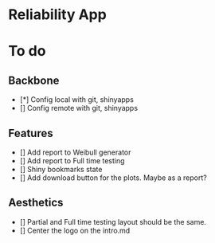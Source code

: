 # Reliability App

# To do 

## Backbone
- [*] Config local with git, shinyapps
- [] Config remote with git, shinyapps

## Features
- [] Add report to Weibull generator 
- [] Add report to Full time testing
- [] Shiny bookmarks state
- [] Add download button for the plots. Maybe as a report?



## Aesthetics
- [] Partial and Full time testing layout should be the same.
- [] Center the logo on the intro.md

